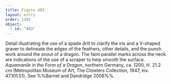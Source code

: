 ```yaml
---
title: Figure 493
layout: entry
order: 1493
object:
  - id: "493"
---
```


Detail illustrating the use of a spade drill to clarify the iris and a V-shaped graver to delineate the edges of the feathers, other details, and the punch work around the snout of a dragon. The faint parallel marks across the neck are indications of the use of a scraper to help smooth the surface. *Aquamanile in the Form of a Dragon*, northern Germany, ca. 1200, H. 21.2 cm (Metropolitan Museum of Art, The Cloisters Collection, 1947, inv. 47.101.51). See %%Barnet and Dandridge 2006%%.
